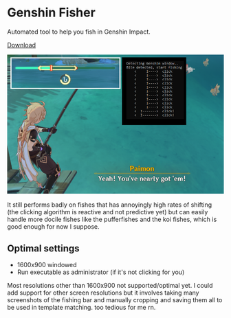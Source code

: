 # Genshin Fisher

Automated tool to help you fish in Genshin Impact.

[Download](https://github.com/johngohrw/genshin-fisher/releases/download/Alpha/GenshinFisher.zip)

![](/screenshot.png "damned paimon")

It still performs badly on fishes that has annoyingly high rates of shifting (the clicking algorithm is reactive and not predictive yet) but can easily handle more docile fishes like the pufferfishes and the koi fishes, which is good enough for now I suppose.

## Optimal settings
- 1600x900 windowed
- Run executable as administrator (if it's not clicking for you)

Most resolutions other than 1600x900 not supported/optimal yet. I could add support for other screen resolutions but it involves taking many screenshots of the fishing bar and manually cropping and saving them all to be used in template matching. too tedious for me rn.


